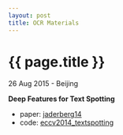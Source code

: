 ```yaml
---
layout: post
title: OCR Materials
---
```


{{ page.title }}
================

<p class="meta">26 Aug 2015 - Beijing</p>

**Deep Features for Text Spotting**

- paper: [jaderberg14](http://www.robots.ox.ac.uk/~vgg/publications/2014/Jaderberg14/jaderberg14.pdf)
- code: [eccv2014_textspotting](https://bitbucket.org/jaderberg/eccv2014_textspotting)
